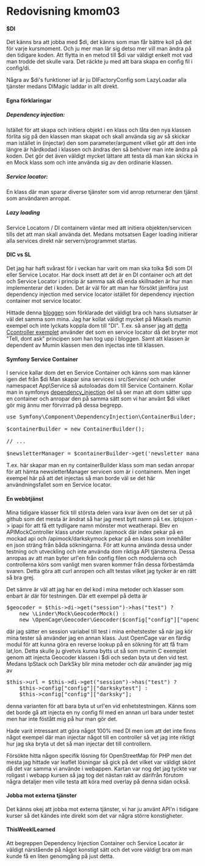 ---
---
Redovisning kmom03
=========================

#### $DI
Det känns bra att jobba med $di, det känns som man får bättre koll på det för varje kursmoment.
Och ju mer man lär sig detso mer vill man ändra på den tidigare koden.
Att flytta in en metod till $di var väldigt enkelt mot vad man trodde det skulle vara.
Det räckte ju med att bara skapa en config fil i config/di.

Några av $di's funktioner iaf är ju DIFactoryConfig som LazyLoadar alla tjänster medans DIMagic laddar in allt direkt.

#### Egna förklaringar
##### Dependency injection:
Istället för att skapa och initiera objekt i en klass och låta den nya klassen förlita sig på den klassen man skapat och skall använda sig av så skickar man istället in (injectar) den som parameter/argument vilket gör att den inte längre är hårdkodad i klassen och ändras den så behöver man inte ändra på koden. Det gör det även väldigt mycket lättare att testa då man kan skicka in en Mock klass som och inte använda sig av den ordinarie klassen.

##### Service locator: 
En klass där man sparar diverse tjänster som vid anrop returnerar den tjänst som användaren anropat.

##### Lazy loading
Service Locatorn / DI containern väntar med att initiera objekten/servicen tills det att man skall använda det. Medans motsatsen Eager loading initierar alla services direkt när servern/programmet startas. 

#### DIC vs SL
Det jag har haft svårast för i veckan har varit om man ska tolka $di som DI eller Service Locator.
Har dock insett att det är en DI container och att det och Service Locator i princip är samma sak
då enda skillnaden är hur man implementerar det i koden.
Det är väl för att man har försökt jämföra just dependency injection med service locator istället för dependency injection container mot service locator.

Hittade denna [bloggen](https://adamcod.es/2013/11/25/service-locator-vs-dependency-injection-container.html) som förklarade det väldigt bra och hans slutsatser är väl det samma som mina.
Jag har kollat väldigt mycket på Mikaels mumin exempel och inte lyckats koppla dom till "DI".
T.ex. så anser jag att [detta Ccontroller exemplet](https://github.com/dbwebb-se/ramverk1/blob/master/example/sample/c/src/Controller/CController.php#L40-L42) använder det som en service locator då det bryter mot "Tell, dont ask" principen som han tog upp i bloggen. Samt att klassen är dependent av Mumin klassen men den injectas inte till klassen.

#### Symfony Service Container
I service kallar dom det en Service Container och känns som man känner igen det från $di
Man skapar sina services i src/Service/ och under namespacet App\Service så autoloadas dom till Service Containern. Kollar man in symfonys [dependency_injection](https://symfony.com/doc/current/components/dependency_injection.html) del så ser man att dom sätter upp en container och anropar den på samma sätt
som vi har använt $di vilket gör mig ännu mer förvirrad på dessa begrepp.
<pre>
use Symfony\Component\DependencyInjection\ContainerBuilder;

$containerBuilder = new ContainerBuilder();

// ...

$newsletterManager = $containerBuilder->get('newsletter_manager');
</pre>
T.ex. här skapar man en ny containerBuilder klass som man sedan anropar för att hämta newsletterManager servicen som är i containern. Men inget exempel här på att det injectas så man borde väl se det här användningsfallet som en Service locator.

#### En webbtjänst
Mina tidigare klasser fick till största delen vara kvar även om det ser ut på github som det mesta är ändrat så har jag mest bytt namn på t.ex. iptojson -> ipapi för att få ett tydligare namn mönster mot weatherapi.
Blev en APIMockController klass under routen /apimock där index pekar på en mockad api och /apimock/darkskymock pekar på en klass som innehåller en json sträng från båda sökningarna. För att kunna använda dessa under testning och utveckling och inte använda dom riktiga API tjänsterna.
Dessa anropas av att man byter url'en från config filen och modulerna och controllerna körs som vanligt men svaren kommer från dessa förbestämda svaren. Detta göra att curl anropen och allt testas vilket jag tycker är en rätt så bra grej.

Det sämre är väl att jag har en del kod i mina metoder och klasser som enbart är där för testningen.
Där ett exempel på detta är
<pre>
$geocoder = $this->di->get("session")->has("test") ?
    new \Linder\Mock\GeocoderMock() :
    new \OpenCage\Geocoder\Geocoder($config["config"]["opencage"]);
</pre>
där jag sätter en session variabel till test i mina enhetstester så när jag kör mina tester så använder jag en annan klass. Just OpenCage var en färdig modul för att kunna göra en reverse lookup på en sökning för att få fram lat,lon. Detta skulle ju givetvis kunna bytts ut så som mumin C exemplet genom att injecta Geocoder klassen i $di och sedan byta ut den vid test. Medans IpStack och DarkSky blir mina metoder och där använder jag mig av
<pre>
$this->url = $this->di->get("session")->has("test") ?
    $this->config["config"]["darkskytest"] :
    $this->config["config"]["darksky"];
</pre> 
denna varianten för att bara byta ut url'en vid enhetstestningen.
Känns som det borde gå att injecta en ny config fil med en annan url bara under testet men har inte föstått mig på hur man gör det.

Hade varit intressant att göra något 100% med DI men iom att det inte finns något exempel där man injectar något till en controller så vet jag inte riktigt hur jag ska bryta ut det så man injectar det till controllern.

Försökte hitta någon specifik lösning för OpenStreetMap för PHP men det mesta jag hittade var leaflet lösningar så gick på det vilket var väldigt skönt då det var samma vi använde i webappen.
Kartan var nog det jag tyckte var roligast i webapp kursen så jag tog det nästan rakt av därifrån förutom några detaljer men ville testa att köra med overlay på denna sidan också.

#### Jobba mot externa tjänster
Det känns okej att jobba mot externa tjänster, vi har ju använt API'n i tidigare kurser så det kändes inte direkt som det var några större konstigheter.

#### ThisWeekILearned
Att begreppen Dependency Injection Container och Service Locator är väldigt närstående på något konstigt sätt och det vore väldigt bra om man kunde få en liten genomgång på just detta.